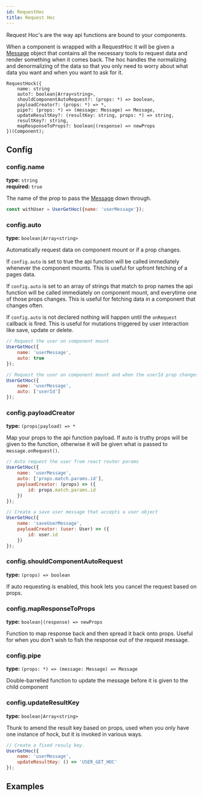 ```yaml
---
id: RequestHoc
title: Request Hoc
---
```


Request Hoc's are the way api functions are bound to your components.

When a component is wrapped with a RequestHoc it will be given a [Message] object that contains all 
the necessary tools to request data and render something when it comes back. The hoc handles the 
normalizing and denormalizing of the data so that you only need to worry about what data you want 
and when you want to ask for it.

```flow
RequestHock({
    name: string
    auto?: boolean|Array<string>,
    shouldComponentAutoRequest?: (props: *) => boolean,
    payloadCreator?: (props: *) => *,
    pipe?: (props: *) => (message: Message) => Message,
    updateResultKey?: (resultKey: string, props: *) => string,
    resultKey?: string,
    mapResponseToProps?: boolean|(response) => newProps
})(Component);
```


## Config

### config.name
**type:** `string`  
**required:** `true`  

The name of the prop to pass the [Message] down through.

```js
const withUser = UserGetHoc({name: 'userMessage'});
```

### config.auto
**type:** `boolean|Array<string>`  

Automatically request data on component mount or if a prop changes.

If `config.auto` is set to true the api function will be called immediately whenever the component mounts.
This is useful for upfront fetching of a pages data.

If `config.auto` is set to an array of strings that match to prop names the api function will be called 
immediately on component mount, and everytime one of those props changes.
This is useful for fetching data in a component that changes often.

If `config.auto` is not declared nothing will happen until the `onRequest` callback is fired.
This is useful for mutations triggered by user interaction like save, update or delete.

```js
// Request the user on component mount
UserGetHoc({
    name: 'userMessage', 
    auto: true
});

// Request the user on component mount and when the userId prop changes
UserGetHoc({
    name: 'userMessage',
    auto: ['userId']
});
```



### config.payloadCreator
**type:** `(props|payload) => *`  

Map your props to the api function payload. If auto is truthy props will be given to the 
function, otherwise it will be given what is passed to `message.onRequest()`.

```js
// Auto request the user from react router params
UserGetHoc({
    name: 'userMessage', 
    auto: ['props.match.params.id'],
    payloadCreator: (props) => ({
        id: props.match.params.id
    })
});

// Create a save user message that accepts a user object
UserGetHoc({
    name: 'saveUserMessage', 
    payloadCreator: (user: User) => ({
        id: user.id
    })
});
```

### config.shouldComponentAutoRequest
**type:** `(props) => boolean`  

If auto requesting is enabled, this hook lets you cancel the request based on props.


### config.mapResponseToProps
**type:** `boolean|(response) => newProps`  

Function to map response back and then spread it back onto props.
Useful for when you don't wish to fish the response out of the request message.


### config.pipe
**type:** `(props: *) => (message: Message) => Message`  

Double-barrelled function to update the message before it is given
to the child component


### config.updateResultKey
**type:** `boolean|Array<string>`  

Thunk to amend the result key based on props, used when you only have one instance of hock,
but it is invoked in various ways.

```js
// Create a fixed resuly key.
UserGetHoc({
    name: 'userMessage',
    updateResultKey: () => 'USER_GET_HOC'
});
```





## Examples



[Message]: /docs/data/Message

